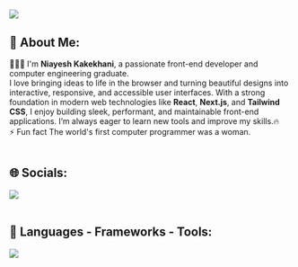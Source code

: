 <h1>
  <img src="https://readme-typing-svg.herokuapp.com/?font=Righteous&size=35&width=500&height=70&duration=4000&color=7E57C2&lines=Hi+there+👋" />
</h1>
<h2>🌱 About Me:</h2>
<div>👩🏻‍💻 I'm <strong>Niayesh Kakekhani</strong>, a passionate front-end developer and computer engineering graduate.<br>
I love bringing ideas to life in the browser and turning beautiful designs into interactive, responsive, and accessible user interfaces.
With a strong foundation in modern web technologies like <strong>React</strong>, <strong>Next.js</strong>, and <strong>Tailwind CSS</strong>, I enjoy building sleek, performant, and maintainable front-end applications.
I’m always eager to learn new tools and improve my skills.🔥<br>
⚡ Fun fact The world's first computer programmer was a woman.
</div>
<br/>
<h2>🌐 Socials:</h2>
<div> 
  <a href="https://linkedin.com/in/niayesh2001" target="_blank">
    <img src="https://img.shields.io/badge/LinkedIn-0077B5?style=for-the-badge&logo=linkedin&logoColor=white" />
  </a>
</div>

<br/>
<h2>🔗 Languages - Frameworks - Tools:</h2>
<div>
  <img src="https://skillicons.dev/icons?i=html,css,js,react,nextjs,ts,tailwind,bootstrap,vscode,git,github,gitlab,figma,mongodb,docker" />
</div>

<br/>

